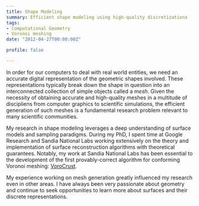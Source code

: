 ```yaml
---
title: Shape Modeling
summary: Efficient shape modeling using high-quality discretizations
tags:
- Computational Geometry
- Voronoi meshing
date: "2012-04-27T00:00:00Z"

profile: false

---
```


In order for our computers to deal with real world entities, we need an accurate digital representation of the geometric shapes involved. These representations typically break down the shape in question into an interconnected collection of simple objects called a *mesh*. Given the necessity of obtaining accurate and high-quality meshes in a multitude of discipliens from computer graphics to scientific simulations, the efficient generation of such meshes is a fundamental research problem relevant to many scientific communities.

My research in shape modeling leverages a deep understanding of surface models and sampling paradigms. During my PhD, I spent time at Google Research and Sandia National Labs working extensively on the theory and implementation of surface reconstruction algorithms with theoretical guarantees. Notably, my work at Sandia National Labs has been essential to the development of the first provably-correct algorithm for conforming Voronoi meshing: [VoroCrust](https://vorocrust.sandia.gov).

My experience working on mesh generation greatly influenced my research even in other areas. I have always been very passionate about geometry and continue to seek opportunities to learn more about surfaces and their discrete representations.
